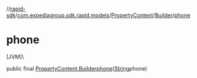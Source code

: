 //[rapid-sdk](../../../../index.md)/[com.expediagroup.sdk.rapid.models](../../index.md)/[PropertyContent](../index.md)/[Builder](index.md)/[phone](phone.md)

# phone

[JVM]\

public final [PropertyContent.Builder](index.md)[phone](phone.md)([String](https://docs.oracle.com/javase/8/docs/api/java/lang/String.html)phone)
